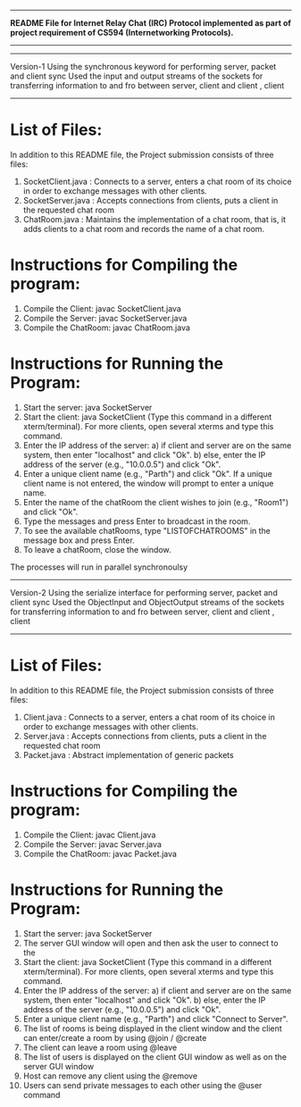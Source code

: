 **********************************************************************************************************************************
**README File for Internet Relay Chat (IRC) Protocol implemented as part of project requirement of CS594 (Internetworking Protocols).**
**********************************************************************************************************************************



********************************************************************************************************************************************
Version-1 
Using the synchronous keyword for performing server, packet and client sync
Used the input and output streams of the sockets for transferring information to and fro between server, client and client , client
*********************************************************************************************************************************************

List of Files:
==============

In addition to this README file, the Project submission consists of three files:

1) SocketClient.java : Connects to a server, enters a chat room of its choice in order to exchange messages with other clients.
2) SocketServer.java : Accepts connections from clients, puts a client in the requested chat room
3) ChatRoom.java : Maintains the implementation of a chat room, that is, it adds clients to a chat room and records the name of a chat room.

Instructions for Compiling the program:
======================================

1) Compile the Client:   javac SocketClient.java
2) Compile the Server:   javac SocketServer.java
3) Compile the ChatRoom: javac ChatRoom.java

Instructions for Running the Program:
====================================

1) Start the server: java SocketServer
2) Start the client: java SocketClient (Type this command in a different xterm/terminal). For more clients, open several xterms and type this command.
3) Enter the IP address of the server: 
   a) if client and server are on the same system, then enter "localhost" and click "Ok".
   b) else, enter the IP address of the server (e.g., "10.0.0.5") and click "Ok".
4) Enter a unique client name (e.g., "Parth") and click "Ok". If a unique client name is not entered, the window will prompt to enter a unique name. 
5) Enter the name of the chatRoom the client wishes to join (e.g., "Room1") and click "Ok".
6) Type the messages and press Enter to broadcast in the room.
7) To see the available chatRooms, type "LISTOFCHATROOMS" in the message box and press Enter.
8) To leave a chatRoom, close the window. 

The processes will run in parallel synchronoulsy




************************************************************************************************************************************************
Version-2
Using the serialize interface for performing server, packet and client sync
Used the ObjectInput and ObjectOutput streams of the sockets for transferring information to and fro between server, client and client , client
****************************************************************************************************************************************************

List of Files:
==============

In addition to this README file, the Project submission consists of three files:

1) Client.java : Connects to a server, enters a chat room of its choice in order to exchange messages with other clients.
2) Server.java : Accepts connections from clients, puts a client in the requested chat room
3) Packet.java : Abstract implementation of generic packets

Instructions for Compiling the program:
======================================

1) Compile the Client:   javac Client.java
2) Compile the Server:   javac Server.java
3) Compile the ChatRoom: javac Packet.java

Instructions for Running the Program:
====================================

1) Start the server: java SocketServer
2) The server GUI window will open and then ask the user to connect to the 
3) Start the client: java SocketClient (Type this command in a different xterm/terminal). For more clients, open several xterms and type this command.
4) Enter the IP address of the server: 
   a) if client and server are on the same system, then enter "localhost" and click "Ok".
   b) else, enter the IP address of the server (e.g., "10.0.0.5") and click "Ok".
5) Enter a unique client name (e.g., "Parth") and click "Connect to Server". 
6) The list of rooms is being displayed in the client window and the client can enter/create a room by using @join <room number>/ @create <room number>
7) The client can leave a room using @leave <room number>
8) The list of users is displayed on the client GUI window as well as on the server GUI window
9) Host can remove any client using the @remove <client number>
10) Users can send private messages to each other using the @user <user name> <message> command







